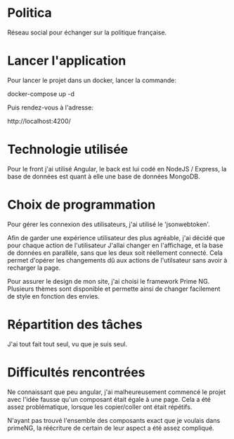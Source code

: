 # Politica

Réseau social pour échanger sur la politique française.

# Lancer l'application

Pour lancer le projet dans un docker, lancer la commande:

docker-compose up -d

Puis rendez-vous à l'adresse:

http://localhost:4200/

# Technologie utilisée

Pour le front j'ai utilisé Angular, le back est lui codé en NodeJS / Express,
la base de données est quant à elle une base de données MongoDB.

# Choix de programmation

Pour gérer les connexion des utilisateurs, j'ai utilisé le 'jsonwebtoken'.

Afin de garder une expérience utilisateur des plus agréable, j'ai décidé que pour chaque action de l'utilisateur
J'allai changer en l'affichage, et la base de données en parallèle, sans que les deux soit réellement connecté.
Cela permet d'opérer les changements dû aux actions de l'utilsateur sans avoir à recharger la page.

Pour assurer le design de mon site, j'ai choisi le framework Prime NG. Plusieurs thèmes sont disponible et permette ainsi
de changer facilement de style en fonction des envies.

# Répartition des tâches

J'ai tout fait tout seul, vu que je suis seul.

# Difficultés rencontrées

Ne connaissant que peu angular, j'ai malheureusement commencé le projet avec l'idée fausse qu'un composant était égale
à une page. Cela a été assez problématique, lorsque les copier/coller ont était répétifs.

N'ayant pas trouvé l'ensemble des composants exact que je voulais dans primeNG, la réécriture de certain de leur aspect
a été assez compliqué.
